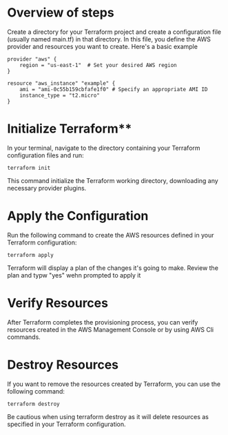 # Overview of steps
Create a directory for your Terraform project and create a  configuration file  (usually named main.tf) in that directory. In this file, you define the AWS
provider and resources you want to create. Here's a basic example

```hcl
provider "aws" {
	region = "us-east-1"  # Set your desired AWS region
}

resource "aws_instance" "example" {
	ami = "ami-0c55b159cbfafe1f0" # Specify an appropriate AMI ID
	instance_type = "t2.micro"
}
```

# Initialize Terraform**

In your terminal, navigate to the directory containing your Terraform configuration files and run:

```
terraform init
```
This command initialize the Terraform working directory, downloading any necessary provider plugins.

# Apply the Configuration

Run the following command to create the AWS resources defined in your Terraform configuration:
```
terraform apply
```
Terraform will display a plan of the changes it's going to make. Review the plan and typw "yes" wehn prompted to apply it

# Verify Resources

After Terraform completes the provisioning process, you can verify resources created in the AWS Management Console or by using AWS Cli commands.

# Destroy Resources

If you want to remove the resources created by Terraform, you can use the following command:
```
terraform destroy
```
Be cautious when using terraform destroy as it will delete resources as specified in your Terraform configuration.
